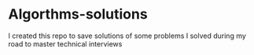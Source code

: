 # Algorthms-solutions
I created this repo to save solutions of some problems I solved during my road to master technical interviews

